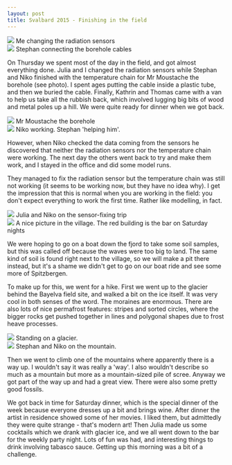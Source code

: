 ```yaml
---
layout: post
title: Svalbard 2015 - Finishing in the field
---
```


<div>
<div class="inline-image">
<img src="/images/svalbard3/pic1.jpg"/>
<span>Me changing the radiation sensors</span>
</div><div class="inline-image">
<img src="/images/svalbard3/pic2.jpg"/>
<span>Stephan connecting the borehole cables</span>
</div>
</div>

On Thursday we spent most of the day in the field, and got almost everything done. Julia and I changed the radiation sensors while Stephan and Niko finished with the temperature chain for Mr Moustache the borehole (see photo). I spent ages putting the cable inside a plastic tube, and then we buried the cable. Finally, Kathrin and Thomas came with a van to help us take all the rubbish back, which involved lugging big bits of wood and metal poles up a hill. We were quite ready for dinner when we got back.

<div>
<div class="inline-image">
<img src="/images/svalbard3/pic3.jpg"/>
<span>Mr Moustache the borehole</span>
</div><div class="inline-image">
<img src="/images/svalbard3/pic4.jpg"/>
<span>Niko working. Stephan 'helping him'.</span>
</div>
</div>
 
However, when Niko checked the data coming from the sensors he discovered that neither the radiation sensors nor the temperature chain were working. The next day the others went back to try and make them work, and I stayed in the office and did some model runs.

They managed to fix the radiation sensor but the temperature chain was still not working (it seems to be working now, but they have no idea why). I get the impression that this is normal when you are working in the field: you don't expect everything to work the first time. Rather like modelling, in fact.
 
<div>
<div class="inline-image">
<img src="/images/svalbard3/pic5.jpg"/>
<span>Julia and Niko on the sensor-fixing trip</span>
</div><div class="inline-image">
<img src="/images/svalbard3/pic6.jpg"/>
<span>A nice picture in the village. The red building is the bar on Saturday nights</span>
</div>
</div>
 
We were hoping to go on a boat down the fjord to take some soil samples, but this was called off because the waves were too big to land. The same kind of soil is found right next to the village, so we will make a pit there instead, but it's a shame we didn't get to go on our boat ride and see some more of Spitzbergen.

To make up for this, we went for a hike. First we went up to the glacier behind the Bayelva field site, and walked a bit on the ice itself. It was very cool in both senses of the word. The moraines are enormous. There are also lots of nice permafrost features: stripes and sorted circles, where the bigger rocks get pushed together in lines and polygonal shapes due to frost heave processes.
 
<div>
<div class="inline-image">
<img src="/images/svalbard3/pic7.jpg"/>
<span>Standing on a glacier.</span>
</div><div class="inline-image">
<img src="/images/svalbard3/pic8.jpg"/>
<span>Stephan and Niko on the mountain.</span>
</div>
</div>
 
Then we went to climb one of the mountains where apparently there is a way up. I wouldn't say it was really a 'way'. I also wouldn't describe so much as a mountain but more as a mountain-sized pile of scree. Anyway we got part of the way up and had a great view. There were also some pretty good fossils.

We got back in time for Saturday dinner, which is the special dinner of the week because everyone dresses up a bit and brings wine. After dinner the artist in residence showed some of her movies. I liked them, but admittedly they were quite strange - that's modern art! Then Julia made us some cocktails which we drank with glacier ice, and we all went down to the bar for the weekly party night. Lots of fun was had, and interesting things to drink involving tabasco sauce. Getting up this morning was a bit of a challenge.
 